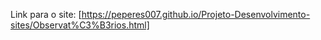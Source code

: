 Link para o site:
[https://peperes007.github.io/Projeto-Desenvolvimento-sites/Observat%C3%B3rios.html]
